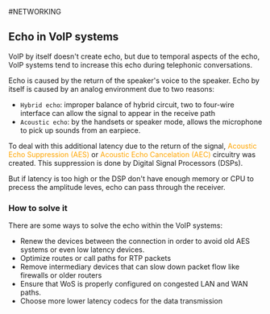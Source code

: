 #NETWORKING 

## Echo in VoIP systems

VoIP by itself doesn't create echo, but due to temporal aspects of the echo, VoIP systems tend to increase this echo during telephonic conversations. 

Echo is caused by the return of the speaker's voice to the speaker. Echo by itself is caused by an analog environment due to two reasons: 

* `Hybrid echo`: improper balance of hybrid circuit, two to four-wire interface can allow the signal to appear in the receive path
* `Acoustic echo`: by the handsets or speaker mode, allows the microphone to pick up sounds from an earpiece. 

To deal with this additional latency due to the return of the signal, <span style="color:orange;">Acoustic Echo Suppression (AES)</span> or <span style="color:orange;">Acoustic Echo Cancelation (AEC)</span> circuitry was created. This suppression is done by Digital Signal Processors (DSPs). 

But if latency is too high or the DSP don't have enough memory or CPU to precess the amplitude leves, echo can pass through the receiver. 

### How to solve it

There are some ways to solve the echo within the VoIP systems: 

* Renew the devices between the connection in order to avoid old AES systems or even low latency devices. 
* Optimize routes or call paths for RTP packets
* Remove intermediary devices that can slow down packet flow like firewalls or older routers
* Ensure that WoS is properly configured on congested LAN and WAN paths. 
* Choose more lower latency codecs for the data transmission
